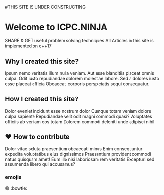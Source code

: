 #THIS SITE IS UNDER CONSTRUCTING

# Welcome to ICPC.NINJA
SHARE & GET useful problem solving techniques
All Articles in this site is implemented on c++17

## Why I created this site? 
Ipsum nemo veritatis illum nulla veniam. Aut esse blanditiis placeat omnis culpa. Odit iusto repudiandae dolorem molestiae labore. Sed a dolores iusto esse placeat officia Obcaecati corporis perspiciatis sequi consequatur.

## How I created this site?
Dolor eveniet incidunt esse nostrum dolor Cumque totam veniam dolore culpa sapiente Repudiandae velit odit magni commodi quasi? Voluptates officiis ab veniam eos totam Dolorem commodi deleniti unde adipisci nihil

## :heart: How to contribute
Dolor vitae soluta praesentium obcaecati minus Enim consequuntur expedita voluptatibus eius dignissimos Praesentium provident commodi natus quisquam amet! Eum illo nisi laboriosam rem veritatis Excepturi sed assumenda libero qui accusamus?

### emojis
:smile:
:bowtie:
